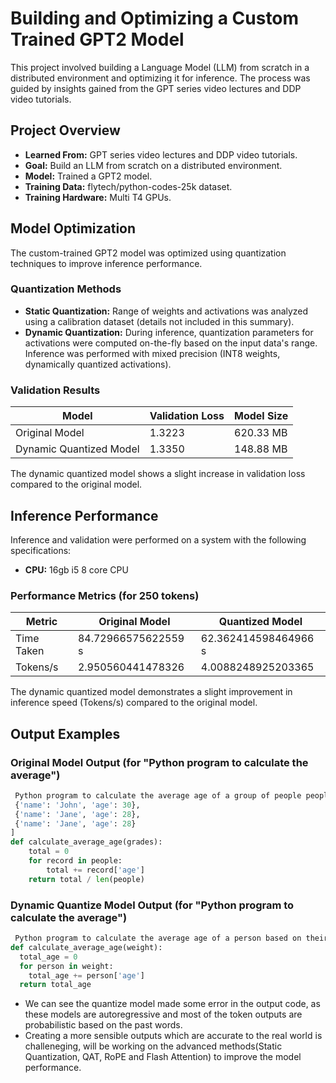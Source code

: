 # Building and Optimizing a Custom Trained GPT2 Model

This project involved building a Language Model (LLM) from scratch in a distributed environment and optimizing it for inference. The process was guided by insights gained from the GPT series video lectures and DDP video tutorials.

## Project Overview

- **Learned From:** GPT series video lectures and DDP video tutorials.
- **Goal:** Build an LLM from scratch on a distributed environment.
- **Model:** Trained a GPT2 model.
- **Training Data:** flytech/python-codes-25k dataset.
- **Training Hardware:** Multi T4 GPUs.

## Model Optimization

The custom-trained GPT2 model was optimized using quantization techniques to improve inference performance.

### Quantization Methods

- **Static Quantization:** Range of weights and activations was analyzed using a calibration dataset (details not included in this summary).
- **Dynamic Quantization:** During inference, quantization parameters for activations were computed on-the-fly based on the input data's range. Inference was performed with mixed precision (INT8 weights, dynamically quantized activations).

### Validation Results

| Model                     | Validation Loss | Model Size      |
|---------------------------|-----------------|-----------------|
| Original Model            | 1.3223          | 620.33 MB       |
| Dynamic Quantized Model   | 1.3350          | 148.88 MB       |            

The dynamic quantized model shows a slight increase in validation loss compared to the original model.

## Inference Performance

Inference and validation were performed on a system with the following specifications:

- **CPU:** 16gb i5 8 core CPU

### Performance Metrics (for 250 tokens)

| Metric         | Original Model        | Quantized Model       |
|----------------|-----------------------|-----------------------|
| Time Taken     | 84.72966575622559 s | 62.362414598464966 s |
| Tokens/s       | 2.950560441478326   | 4.0088248925203365  |

The dynamic quantized model demonstrates a slight improvement in inference speed (Tokens/s) compared to the original model.

## Output Examples

### Original Model Output (for "Python program to calculate the average")

```python
 Python program to calculate the average age of a group of people people = [
 {'name': 'John', 'age': 30},
 {'name': 'Jane', 'age': 28},
 {'name': 'Jane', 'age': 28}
]
def calculate_average_age(grades):
    total = 0
    for record in people:
        total += record['age']
    return total / len(people)
```

### Dynamic Quantize Model Output (for "Python program to calculate the average")
```python
 Python program to calculate the average age of a person based on their weight and weight in the school
def calculate_average_age(weight):
  total_age = 0
  for person in weight:
    total_age += person['age']
  return total_age
```

- We can see the quantize model made some error in the output code, as these models are autoregressive and most of the token outputs are probabilistic based on the past words. 
- Creating a more sensible outputs which are accurate to the real world is challeneging, will be working on the  advanced methods(Static Quantization, QAT, RoPE and Flash Attention) to improve the model performance.
